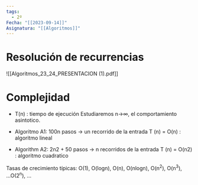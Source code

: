 ```yaml
---
tags:
  - 2º
Fecha: "[[2023-09-14]]"
Asignatura: "[[Algoritmos]]"
---
```

# Resolución de recurrencias
![[Algoritmos_23_24_PRESENTACION (1).pdf]]

# Complejidad

* T(n) : tiempo de ejecución
Estudiaremos n->∞, el comportamiento asintotico.

* Algoritmo A1: 100n pasos → un recorrido de la entrada
T (n) = O(n) : algoritmo lineal
* Algorithm A2: 2n2 + 50 pasos → n recorridos de la entrada
T (n) = O(n2) :  algoritmo cuadratico

Tasas de crecimiento típicas:
O(1), O(logn), O(n), O(nlogn), O(n<sup>2</sup>), O(n<sup>3</sup>), ...O(2<sup>n</sup>), ...

